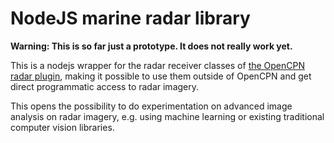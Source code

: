 # NodeJS marine radar library

**Warning: This is so far just a prototype. It does not really work yet.**

This is a nodejs wrapper for the radar receiver classes of [the OpenCPN radar plugin](https://github.com/opencpn-radar-pi/radar_pi),
making it possible to use them outside of OpenCPN and get direct programmatic access to radar imagery.

This opens the possibility to do experimentation on advanced image analysis on radar imagery, e.g. using machine learning or existing traditional computer vision libraries.
